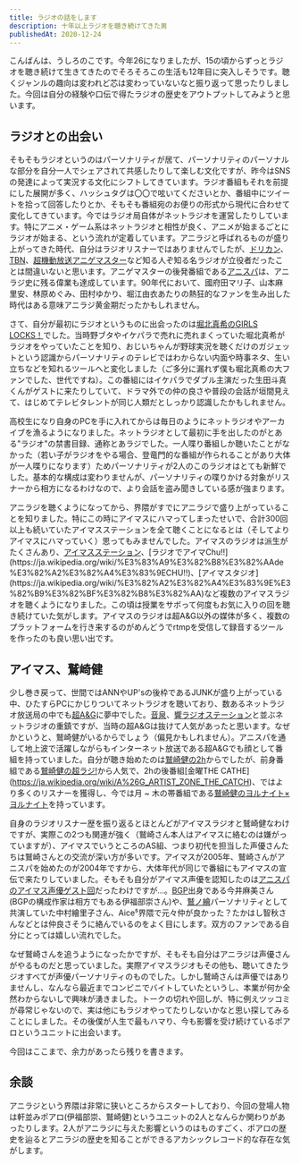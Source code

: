 ```yaml
---
title: ラジオの話をします
description: 十年以上ラジオを聴き続けてきた男
publishedAt: 2020-12-24
---
```


こんばんは、うしろのこです。今年26になりましたが、15の頃からずっとラジオを聴き続けて生きてきたのでそろそろこの生活も12年目に突入しそうです。聴くジャンルの趣向は変われど芯は変わっていないなと振り返って思ったりしました。今回は自分の経験や口伝で得たラジオの歴史をアウトプットしてみようと思います。

## ラジオとの出会い

そもそもラジオというのはパーソナリティが居て、パーソナリティのパーソナルな部分を自分一人でシェアされて共感したりして楽しむ文化ですが、昨今はSNSの発達によって実況する文化にシフトしてきています。ラジオ番組もそれを前提にした展開が多く、ハッシュタグは〇〇で呟いてくださいとか、番組中にツイートを拾って回答したりとか、そもそも番組宛のお便りの形式から現代に合わせて変化してきています。今ではラジオ局自体がネットラジオを運営したりしています。特にアニメ・ゲーム系はネットラジオと相性が良く、アニメが始まるごとにラジオが始まる、という流れが定着しています。アニラジと呼ばれるものが盛り上がってきた時代、自分はラジオリスナーではありませんでしたが、[ドリカン](https://ja.wikipedia.org/wiki/SOMETHING_DREAMS_%E3%83%9E%E3%83%AB%E3%83%81%E3%83%A1%E3%83%87%E3%82%A3%E3%82%A2%E3%82%AB%E3%82%A6%E3%83%B3%E3%83%88%E3%83%80%E3%82%A6%E3%83%B3)、[TBN](https://ja.wikipedia.org/wiki/%E6%9E%97%E5%8E%9F%E3%82%81%E3%81%90%E3%81%BF%E3%81%AETokyo_Boogie_Night)、[超機動放送アニゲマスター](https://ja.wikipedia.org/wiki/%E8%B6%85%E6%A9%9F%E5%8B%95%E6%94%BE%E9%80%81%E3%82%A2%E3%83%8B%E3%82%B2%E3%83%9E%E3%82%B9%E3%82%BF%E3%83%BC)など知る人ぞ知る名ラジオが立役者だったことは間違いないと思います。アニゲマスターの後発番組である[アニスパ](https://ja.wikipedia.org/wiki/A%26G_%E8%B6%85RADIO_SHOW%E3%80%9C%E3%82%A2%E3%83%8B%E3%82%B9%E3%83%91!%E3%80%9C)は、アニラジ史に残る偉業も達成しています。90年代において、國府田マリ子、山本麻里安、林原めぐみ、田村ゆかり、堀江由衣あたりの熱狂的なファンを生み出した時代はある意味アニラジ黄金期だったかもしれません。

さて、自分が最初にラジオというものに出会ったのは[堀北真希のGIRLS LOCKS！](https://www.tfm.co.jp/lock/girls/onair/070618/)でした。当時野ブタやイケパラで売れに売れまくっていた堀北真希がラジオをやっていたことを知り、おじいちゃんが野球実況を聴くだけのガジェットという認識からパーソナリティのテレビではわからない内面や時事ネタ、生い立ちなどを知れるツールへと変化しました（ご多分に漏れず僕も堀北真希の大ファンでした、世代ですね）。この番組にはイケパラでダブル主演だった生田斗真くんがゲストに来たりしていて、ドラマ外での仲の良さや普段の会話が垣間見えて、はじめてテレビタレントが同じ人類だとしっかり認識したかもしれません。

高校生になり自身のPCを手に入れてからは毎日のようにネットラジオやアーカイブを漁るようになりました。ネットラジオとして最初に手を出したのがとある"ラジオ"の禁書目録、通称とあラジでした。一人喋り番組しか聴いたことがなかった（若い子がラジオをやる場合、登竜門的な番組が作られることがあり大体が一人喋りになります）ためパーソナリティが2人のこのラジオはとても新鮮でした。基本的な構成は変わりませんが、パーソナリティの喋りかける対象がリスナーから相方になるわけなので、より会話を盗み聞きしている感が強まります。

アニラジを聴くようになってから、界隈がすでにアニラジで盛り上がっていることを知りました。特にこの時にアイマスにハマってしまったせいで、合計300回以上も続いていたアイマスステーションを全て聴くことになるとは（そしてよりアイマスにハマっていく）思ってもみませんでした。アイマスのラジオは派生がたくさんあり、[アイマスステーション](https://ja.wikipedia.org/wiki/THE_IDOLM@STER_STATION!!!)、[ラジオでアイマChu!!](https://ja.wikipedia.org/wiki/%E3%83%A9%E3%82%B8%E3%82%AAde%E3%82%A2%E3%82%A4%E3%83%9ECHU!!)、[アイマスタジオ](https://ja.wikipedia.org/wiki/%E3%82%A2%E3%82%A4%E3%83%9E%E3%82%B9%E3%82%BF%E3%82%B8%E3%82%AA)など複数のアイマスラジオを聴くようになりました。この頃は授業をサボって何度もお気に入りの回を聴き続けていた気がします。アイマスのラジオは超A&G以外の媒体が多く、複数のプラットフォームを行き来するのがめんどうでrtmpを受信して録音するツールを作ったのも良い思い出です。

## アイマス、鷲崎健

少し巻き戻って、世間ではANNやUP'sの後枠であるJUNKが盛り上がっている中、ひたすらPCにかじりついてネットラジオを聴いており、数あるネットラジオ放送局の中でも[超A&G](https://www.agqr.jp/)に夢中でした。[音泉](https://www.onsen.ag/)、[響ラジオステーション](https://hibiki-radio.jp/)と並ぶネットラジオの重鎮ですが、当時の超A&Gは抜けて人気があったと思います。なぜかというと、鷲崎健がいるからでしょう（偏見かもしれません）。アニスパを通して地上波で活躍しながらもインターネット放送である超A&Gでも顔として番組を持っていました。自分が聴き始めたのは[鷲崎健の2h](https://ja.wikipedia.org/wiki/%E9%B7%B2%E5%B4%8E%E5%81%A5%E3%81%AE2h)からでしたが、前身番組である[鷲崎健の超ラジ!](https://ja.wikipedia.org/wiki/%E9%B7%B2%E5%B4%8E%E5%81%A5%E3%81%AE%E8%B6%85%E3%83%A9%E3%82%B8!)から人気で、2hの後番組[金曜THE CATHE](https://ja.wikipedia.org/wiki/A%26G_ARTIST_ZONE_THE_CATCH)、ではより多くのリスナーを獲得し、今では月 ~ 木の帯番組である[鷲崎健のヨルナイト×ヨルナイト](https://ja.wikipedia.org/wiki/%E9%B7%B2%E5%B4%8E%E5%81%A5%E3%81%AE%E3%83%A8%E3%83%AB%E3%83%8A%E3%82%A4%E3%83%88%C3%97%E3%83%A8%E3%83%AB%E3%83%8A%E3%82%A4%E3%83%88)を持っています。

自身のラジオリスナー歴を振り返るとほとんどがアイマスラジオと鷲崎健なわけですが、実際この2つも関連が強く（鷲崎さん本人はアイマスに絡むのは嫌がっていますが）、アイマスでいうところのAS組、つまり初代を担当した声優さんたちは鷲崎さんとの交流が深い方が多いです。アイマスが2005年、鷲崎さんがアニスパを始めたのが2004年ですから、大体年代が同じで番組にもアイマスの宣伝で来たりしていました。そもそも自分がアイマス声優を認知したのは[アニスパのアイマス声優ゲスト回](http://www.joqr.co.jp/ag/anispa/report/110813.html)だったわけですが…。[BGP](https://ja.wikipedia.org/wiki/%E6%99%BA%E4%B8%80%E3%83%BB%E7%BE%8E%E6%A8%B9%E3%81%AE%E3%83%A9%E3%82%B8%E3%82%AA%E3%83%93%E3%83%83%E3%82%B0%E3%83%90%E3%83%B3)出身である今井麻美さん(BGPの構成作家は相方でもある伊福部崇さん)や、[鷲ノ繪](https://ja.wikipedia.org/wiki/%E9%B7%B2%E3%83%8E%E7%B9%AA)パーソナリティとして共演していた中村繪里子さん、Aice⁵界隈で元々仲が良かった？たかはし智秋さんなどとは仲良さそうに絡んでいるのをよく目にします。双方のファンである自分にとっては嬉しい流れでした。

なぜ鷲崎さんを追うようになったかですが、そもそも自分はアニラジは声優さんがやるものだと思っていました。実際アイマスラジオもその他も、聴いてきたラジオすべてが声優パーソナリティのものでした。しかし鷲崎さんは声優ではありませんし、なんなら最近までコンビニでバイトしていたというし、本業が何か全然わからないしで興味が湧きました。トークの切れや回しが、特に例えツッコミが尋常じゃないので、実は他にもラジオやってたりしないかなと思い探してみることにしました。その後僕が人生で最もハマり、今も影響を受け続けているポアロというユニットに出会います。

今回はここまで、余力があったら残りを書きます。

## 余談

アニラジという界隈は非常に狭いところからスタートしており、今回の登場人物は軒並みポアロ(伊福部崇、鷲崎健)というユニットの2人となんらか関わりがあったりします。2人がアニラジに与えた影響というのはものすごく、ポアロの歴史を辿るとアニラジの歴史を知ることができるアカシックレコード的な存在な気がします。
